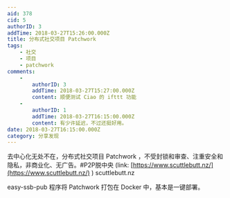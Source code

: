 ```yaml
---
aid: 378
cid: 5
authorID: 3
addTime: 2018-03-27T15:26:00.000Z
title: 分布式社交项目 Patchwork
tags:
    - 社交
    - 项目
    - patchwork
comments:
    -
        authorID: 3
        addTime: 2018-03-27T15:27:00.000Z
        content: 顺便测试 Ciao 的 ifttt 功能
    -
        authorID: 1
        addTime: 2018-03-27T16:15:00.000Z
        content: 有少许延迟，不过还挺好用。
date: 2018-03-27T16:15:00.000Z
category: 分享发现
---
```


去中心化无处不在，分布式社交项目 Patchwork ，不受封锁和审查、注重安全和隐私，非商业化、无广告。#P2P脱中央 (link: [https://www.scuttlebutt.nz/](https://www.scuttlebutt.nz/) ) scuttlebutt.nz

easy-ssb-pub 程序将 Patchwork 打包在 Docker 中，基本是一键部署。
